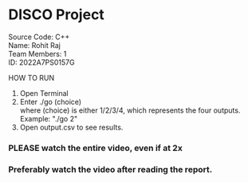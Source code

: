# DISCO Project
Source Code: C++  
Name: Rohit Raj  
Team Members: 1  
ID: 2022A7PS0157G

HOW TO RUN
1. Open Terminal
2. Enter ./go (choice)  
  where (choice) is either 1/2/3/4, which represents the four outputs. Example: "./go 2"
3. Open output.csv to see results.
### PLEASE watch the entire video, even if at 2x
### Preferably watch the video after reading the report.
